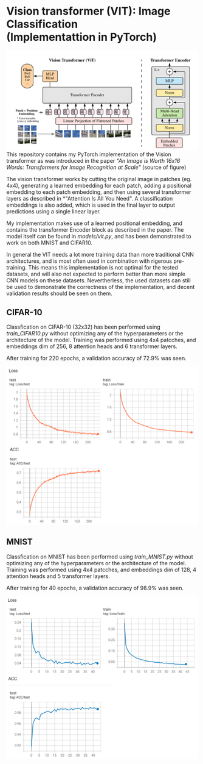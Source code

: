 # Vision transformer (VIT): Image Classification <br>(Implementattion in PyTorch)

![alt text](figures/architecture.png)
This repository contains my PyTorch implementation of the Vision transformer as was introduced in the paper *"An Image is Worth 16x16 Words: Transformers for Image Recognition at Scale"* (source of figure)

The vision transformer works by cutting the original image in patches (eg. 4x4), generating a learned embedding for each patch, adding a positional embedding to each patch embedding, and then using several transformer layers as described in *"Attention Is All You Need". A classification embeddings is also added, which is used in the final layer to output predictions using a single linear layer.

My implementation makes use of a learned positional embedding, and contains the transformer Encoder block as described in the paper. The model itself can be found in *models/vit.py*, and has been demonstrated to work on both MNIST and CIFAR10.

In general the VIT needs a lot more training data than more traditional CNN architectures, and is most often used in combination with rigerous pre-training. This means this implementation is not optimal for the tested datasets, and will also not expected to perform better than more simple CNN models on these datasets. Nevertherless, the used datasets can still be used to demonstrate the correctness of the implementation, and decent validation results should be seen on them.


## CIFAR-10
Classfication on CIFAR-10 (32x32) has been performed using *train_CIFAR10.py* without optimizing any of the hyperparameters or the architecture of the model. Training was performed using 4x4 patcches, and embeddings dim of 256, 8 attention heads and 6 transformer layers. 

After training for 220 epochs, a validation accuracy of 72.9% was seen.

![alt text](figures/CIFAR.png)

## MNIST
Classfication on MNIST has been performed using *train_MNIST.py* without optimizing any of the hyperparameters or the architecture of the model. Training was performed using 4x4 patcches, and embeddings dim of 128, 4 attention heads and 5 transformer layers. 

After training for 40 epochs, a validation accuracy of 98.9% was seen.

![alt text](figures/MNIST.png)
